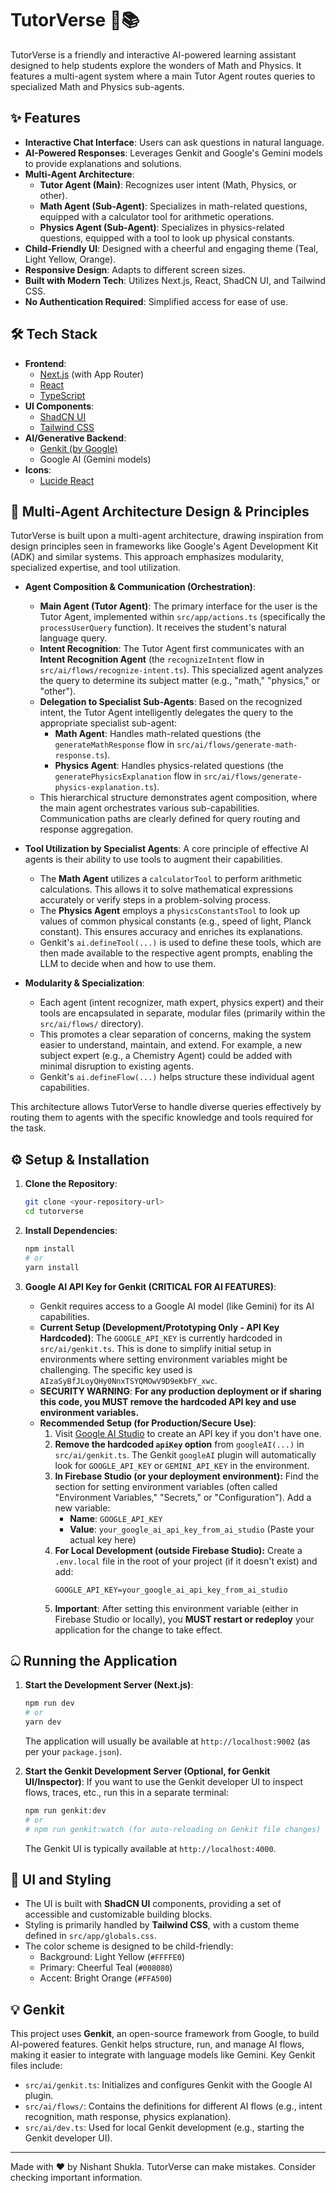 
# TutorVerse 🚀📚

TutorVerse is a friendly and interactive AI-powered learning assistant designed to help students explore the wonders of Math and Physics. It features a multi-agent system where a main Tutor Agent routes queries to specialized Math and Physics sub-agents.

## ✨ Features

*   **Interactive Chat Interface**: Users can ask questions in natural language.
*   **AI-Powered Responses**: Leverages Genkit and Google's Gemini models to provide explanations and solutions.
*   **Multi-Agent Architecture**:
    *   **Tutor Agent (Main)**: Recognizes user intent (Math, Physics, or other).
    *   **Math Agent (Sub-Agent)**: Specializes in math-related questions, equipped with a calculator tool for arithmetic operations.
    *   **Physics Agent (Sub-Agent)**: Specializes in physics-related questions, equipped with a tool to look up physical constants.
*   **Child-Friendly UI**: Designed with a cheerful and engaging theme (Teal, Light Yellow, Orange).
*   **Responsive Design**: Adapts to different screen sizes.
*   **Built with Modern Tech**: Utilizes Next.js, React, ShadCN UI, and Tailwind CSS.
*   **No Authentication Required**: Simplified access for ease of use.

## 🛠️ Tech Stack

*   **Frontend**:
    *   [Next.js](https://nextjs.org/) (with App Router)
    *   [React](https://reactjs.org/)
    *   [TypeScript](https://www.typescriptlang.org/)
*   **UI Components**:
    *   [ShadCN UI](https://ui.shadcn.com/)
    *   [Tailwind CSS](https://tailwindcss.com/)
*   **AI/Generative Backend**:
    *   [Genkit (by Google)](https://firebase.google.com/docs/genkit)
    *   Google AI (Gemini models)
*   **Icons**:
    *   [Lucide React](https://lucide.dev/)

## 🧠 Multi-Agent Architecture Design & Principles

TutorVerse is built upon a multi-agent architecture, drawing inspiration from design principles seen in frameworks like Google's Agent Development Kit (ADK) and similar systems. This approach emphasizes modularity, specialized expertise, and tool utilization.

*   **Agent Composition & Communication (Orchestration)**:
    *   **Main Agent (Tutor Agent)**: The primary interface for the user is the Tutor Agent, implemented within `src/app/actions.ts` (specifically the `processUserQuery` function). It receives the student's natural language query.
    *   **Intent Recognition**: The Tutor Agent first communicates with an **Intent Recognition Agent** (the `recognizeIntent` flow in `src/ai/flows/recognize-intent.ts`). This specialized agent analyzes the query to determine its subject matter (e.g., "math," "physics," or "other").
    *   **Delegation to Specialist Sub-Agents**: Based on the recognized intent, the Tutor Agent intelligently delegates the query to the appropriate specialist sub-agent:
        *   **Math Agent**: Handles math-related questions (the `generateMathResponse` flow in `src/ai/flows/generate-math-response.ts`).
        *   **Physics Agent**: Handles physics-related questions (the `generatePhysicsExplanation` flow in `src/ai/flows/generate-physics-explanation.ts`).
    *   This hierarchical structure demonstrates agent composition, where the main agent orchestrates various sub-capabilities. Communication paths are clearly defined for query routing and response aggregation.

*   **Tool Utilization by Specialist Agents**:
    A core principle of effective AI agents is their ability to use tools to augment their capabilities.
    *   The **Math Agent** utilizes a `calculatorTool` to perform arithmetic calculations. This allows it to solve mathematical expressions accurately or verify steps in a problem-solving process.
    *   The **Physics Agent** employs a `physicsConstantsTool` to look up values of common physical constants (e.g., speed of light, Planck constant). This ensures accuracy and enriches its explanations.
    *   Genkit's `ai.defineTool(...)` is used to define these tools, which are then made available to the respective agent prompts, enabling the LLM to decide when and how to use them.

*   **Modularity & Specialization**:
    *   Each agent (intent recognizer, math expert, physics expert) and their tools are encapsulated in separate, modular files (primarily within the `src/ai/flows/` directory).
    *   This promotes a clear separation of concerns, making the system easier to understand, maintain, and extend. For example, a new subject expert (e.g., a Chemistry Agent) could be added with minimal disruption to existing agents.
    *   Genkit's `ai.defineFlow(...)` helps structure these individual agent capabilities.

This architecture allows TutorVerse to handle diverse queries effectively by routing them to agents with the specific knowledge and tools required for the task.

## ⚙️ Setup & Installation

1.  **Clone the Repository**:
    ```bash
    git clone <your-repository-url>
    cd tutorverse
    ```

2.  **Install Dependencies**:
    ```bash
    npm install
    # or
    yarn install
    ```

3.  **Google AI API Key for Genkit (CRITICAL FOR AI FEATURES)**:
    *   Genkit requires access to a Google AI model (like Gemini) for its AI capabilities.
    *   **Current Setup (Development/Prototyping Only - API Key Hardcoded)**: The `GOOGLE_API_KEY` is currently hardcoded in `src/ai/genkit.ts`. This is done to simplify initial setup in environments where setting environment variables might be challenging. The specific key used is `AIzaSyBfJLoyQHy0NnxTSYQMOwV9D9eKbFY_xwc`.
    *   **SECURITY WARNING**: **For any production deployment or if sharing this code, you MUST remove the hardcoded API key and use environment variables.**
    *   **Recommended Setup (for Production/Secure Use)**:
        1.  Visit [Google AI Studio](https://aistudio.google.com/app/apikey) to create an API key if you don't have one.
        2.  **Remove the hardcoded `apiKey` option** from `googleAI(...)` in `src/ai/genkit.ts`. The Genkit `googleAI` plugin will automatically look for `GOOGLE_API_KEY` or `GEMINI_API_KEY` in the environment.
        3.  **In Firebase Studio (or your deployment environment):** Find the section for setting environment variables (often called "Environment Variables," "Secrets," or "Configuration"). Add a new variable:
            *   **Name**: `GOOGLE_API_KEY`
            *   **Value**: `your_google_ai_api_key_from_ai_studio` (Paste your actual key here)
        4.  **For Local Development (outside Firebase Studio):** Create a `.env.local` file in the root of your project (if it doesn't exist) and add:
            ```env
            GOOGLE_API_KEY=your_google_ai_api_key_from_ai_studio
            ```
        5.  **Important**: After setting this environment variable (either in Firebase Studio or locally), you **MUST restart or redeploy** your application for the change to take effect.

## ධ Running the Application

1.  **Start the Development Server (Next.js)**:
    ```bash
    npm run dev
    # or
    yarn dev
    ```
    The application will usually be available at `http://localhost:9002` (as per your `package.json`).

2.  **Start the Genkit Development Server (Optional, for Genkit UI/Inspector)**:
    If you want to use the Genkit developer UI to inspect flows, traces, etc., run this in a separate terminal:
    ```bash
    npm run genkit:dev
    # or
    # npm run genkit:watch (for auto-reloading on Genkit file changes)
    ```
    The Genkit UI is typically available at `http://localhost:4000`.

## 🎨 UI and Styling

*   The UI is built with **ShadCN UI** components, providing a set of accessible and customizable building blocks.
*   Styling is primarily handled by **Tailwind CSS**, with a custom theme defined in `src/app/globals.css`.
*   The color scheme is designed to be child-friendly:
    *   Background: Light Yellow (`#FFFFE0`)
    *   Primary: Cheerful Teal (`#008080`)
    *   Accent: Bright Orange (`#FFA500`)

## 💡 Genkit

This project uses **Genkit**, an open-source framework from Google, to build AI-powered features. Genkit helps structure, run, and manage AI flows, making it easier to integrate with language models like Gemini. Key Genkit files include:

*   `src/ai/genkit.ts`: Initializes and configures Genkit with the Google AI plugin.
*   `src/ai/flows/`: Contains the definitions for different AI flows (e.g., intent recognition, math response, physics explanation).
*   `src/ai/dev.ts`: Used for local Genkit development (e.g., starting the Genkit developer UI).

---

Made with ❤️ by Nishant Shukla.
TutorVerse can make mistakes. Consider checking important information.

    